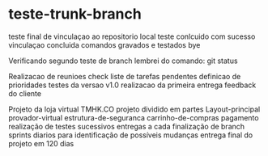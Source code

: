 # teste-trunk-branch
teste final de vinculaçao ao repositorio local
teste conlcuido com sucesso
vinculaçao concluida
comandos gravados e testados
bye

Verificando segundo teste de branch
lembrei do comando: git status

Realizacao de reunioes 
check liste de tarefas pendentes
definicao de prioridades
testes da versao v1.0
realizacao da primeira entrega
feedback do cliente

Projeto da loja virtual TMHK.CO
projeto dividido em partes
Layout-principal provador-virtual
estrutura-de-seguranca
carrinho-de-compras
pagamento
realização de testes sucessivos
entregas a cada finalização de branch
sprints diarios para identificação de possíveis mudanças
entrega final do projeto em 120 dias

